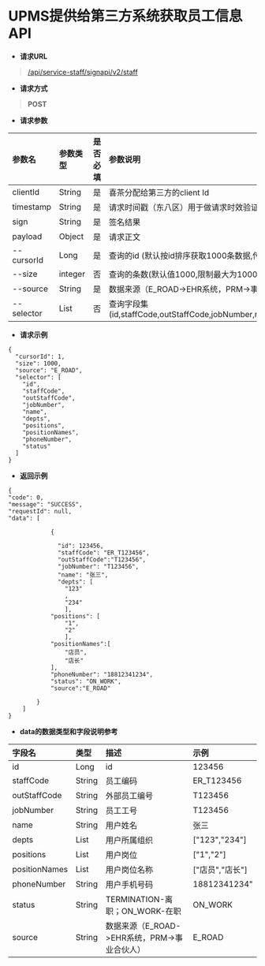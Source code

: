 # UPMS提供给第三方系统获取员工信息API
- **请求URL**
> [/api/service-staff/signapi/v2/staff](#)
- **请求方式**
>**POST**

- **请求参数**

| 参数名        | 参数类型         | 是否必填 | 参数说明                                                                                | 示例                                     |
|:-----------|:-------------|:-----|:------------------------------------------------------------------------------------|:---------------------------------------|
| clientId   | String       | 是    | 喜茶分配给第三方的client Id                                                                  | exampleClientId                        |
| timestamp  | String       | 是    | 请求时间戳（东八区）用于做请求时效验证，单位：秒                                                            | 1600412480                             |
| sign       | String       | 是    | 签名结果                                                                                | dFCBnsgzv/2h...                        |
| payload    | Object       | 是    | 请求正文                                                                                |  |
| --cursorId | Long         | 是    | 查询的id (默认按id排序获取1000条数据,传具体id数据查询大于该id的数据)                                          | 1                                      |
| --size     | integer      | 否    | 查询的条数(默认值1000,限制最大为1000)                                                            | 1000                                   |
| --source   | String       | 是    | 数据来源（E_ROAD->EHR系统，PRM->事业合伙人）                                                      | E_ROAD                                 |
| --selector | List<String> | 否    | 查询字段集(id,staffCode,outStaffCode,jobNumber,name,depts,positions,positionNames,phoneNumber,status) |                                    |

- **请求示例**
```
{
  "cursorId": 1,
  "size": 1000,
  "source": "E_ROAD",
  "selector": [
    "id",
    "staffCode", 
    "outStaffCode",
    "jobNumber",
    "name",
    "depts",
    "positions",
    "positionNames",
    "phoneNumber",
    "status"
  ]
}

```
- **返回示例**

```
{
"code": 0,
"message": "SUCCESS",
"requestId": null,
"data": [

            {
              
              "id": 123456,
              "staffCode": "ER_T123456",
              "outStaffCode":"T123456",
              "jobNumber": "T123456",
              "name": "张三",
              "depts": [
                "123"
                ,
                "234"
                ],
            "positions": [
                "1",
                "2"
                ],
            "positionNames":[
                "店员",
                "店长"
            ],
            "phoneNumber": "18812341234",
            "status": "ON_WORK",
            "source":"E_ROAD"

        }
    ]
}

```

- **data的数据类型和字段说明参考**

| 字段名           | 类型            | 描述                             | 示例            |
|:--------------|:--------------|:-------------------------------|:--------------|
| id	           | Long          | id                             | 123456        |
| staffCode     | 	String       | 员工编码                           | ER_T123456    |
| outStaffCode	 | String        | 外部员工编号                         | T123456       |
| jobNumber	    | String        | 员工工号                           | T123456       |
| name	         | String        | 用户姓名                           | 张三            |
| depts         | 	List<String> | 用户所属组织                         | ["123","234"] |
| positions     | 	List<String> | 用户岗位                           | ["1","2"]     |
| positionNames | 	List<String> | 用户岗位名称                         | ["店员","店长"]   |
| phoneNumber   | 	String       | 用户手机号码                         | 18812341234"  |
| status	       | String        | TERMINATION-离职；ON_WORK-在职      | ON_WORK       |
| source        | String        | 数据来源（E_ROAD->EHR系统，PRM->事业合伙人） | E_ROAD        |


